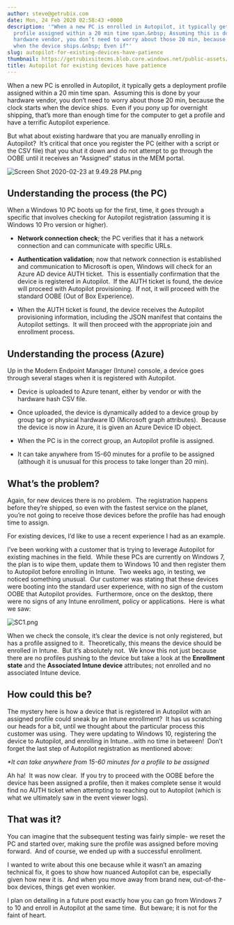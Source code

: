 ```yaml
---
author: steve@getrubix.com
date: Mon, 24 Feb 2020 02:58:43 +0000
description: '"When a new PC is enrolled in Autopilot, it typically gets a deployment
  profile assigned within a 20 min time span.&nbsp; Assuming this is done by your
  hardware vendor, you don’t need to worry about those 20 min, because the clock starts
  when the device ships.&nbsp; Even if"'
slug: autopilot-for-existing-devices-have-patience
thumbnail: https://getrubixsitecms.blob.core.windows.net/public-assets/content/v1/thumbnails/autopilot-for-existing-devices-have-patience_thumbnail.jpg
title: Autopilot for existing devices have patience
---
```


When a new PC is enrolled in Autopilot, it typically gets a deployment profile assigned within a 20 min time span.  Assuming this is done by your hardware vendor, you don’t need to worry about those 20 min, because the clock starts when the device ships.  Even if you pony up for overnight shipping, that’s more than enough time for the computer to get a profile and have a terrific Autopilot experience.

But what about existing hardware that you are manually enrolling in Autopilot?  It’s critical that once you register the PC (either with a script or the CSV file) that you shut it down and do not attempt to go through the OOBE until it receives an “Assigned” status in the MEM portal.

![Screen Shot 2020-02-23 at 9.49.28 PM.png](https://getrubixsitecms.blob.core.windows.net/public-assets/content/v1/5dd365a31aa1fd743bc30b8e/1582512802112-9I7RW3IP3KBDORSOT0HN/Screen+Shot+2020-02-23+at+9.49.28+PM.png)

Understanding the process (the PC)
----------------------------------

When a Windows 10 PC boots up for the first, time, it goes through a specific that involves checking for Autopilot registration (assuming it is Windows 10 Pro version or higher).

-   **Network connection check**; the PC verifies that it has a network connection and can communicate with specific URLs.
    
-   **Authentication validation**; now that network connection is established and communication to Microsoft is open, Windows will check for an Azure AD device AUTH ticket.  This is essentially confirmation that the device is registered in Autopilot.  If the AUTH ticket is found, the device will proceed with Autopilot provisioning.  If not, it will proceed with the standard OOBE (Out of Box Experience).
    
-   When the AUTH ticket is found, the device receives the Autopilot provisioning information, including the JSON manifest that contains the Autopilot settings.  It will then proceed with the appropriate join and enrollment process.
    

Understanding the process (Azure)
---------------------------------

Up in the Modern Endpoint Manager (Intune) console, a device goes through several stages when it is registered with Autopilot.

-   Device is uploaded to Azure tenant, either by vendor or with the hardware hash CSV file.
    
-   Once uploaded, the device is dynamically added to a device group by group tag or physical hardware ID (Microsoft graph attributes).  Because the device is now in Azure, it is given an Azure Device ID object.
    
-   When the PC is in the correct group, an Autopilot profile is assigned.
    
-   It can take anywhere from 15-60 minutes for a profile to be assigned (although it is unusual for this process to take longer than 20 min).
    

What’s the problem?
-------------------

Again, for new devices there is no problem.  The registration happens before they’re shipped, so even with the fastest service on the planet, you’re not going to receive those devices before the profile has had enough time to assign.

For existing devices, I’d like to use a recent experience I had as an example.

I’ve been working with a customer that is trying to leverage Autopilot for existing machines in the field.  While these PCs are currently on Windows 7, the plan is to wipe them, update them to Windows 10 and then register them to Autopilot before enrolling in Intune.  Two weeks ago, in testing, we noticed something unusual.  Our customer was stating that these devices were booting into the standard user experience, with no sign of the custom OOBE that Autopilot provides.  Furthermore, once on the desktop, there were no signs of any Intune enrollment, policy or applications.  Here is what we saw:

![SC1.png](https://getrubixsitecms.blob.core.windows.net/public-assets/content/v1/5dd365a31aa1fd743bc30b8e/1582512937546-V1PTTGIERZYJQ5JCNISJ/SC1.png)

When we check the console, it’s clear the device is not only registered, but has a profile assigned to it.  Theoretically, this means the device should be enrolled in Intune.  But it’s absolutely not.  We know this not just because there are no profiles pushing to the device but take a look at the **Enrollment state** and the **Associated Intune device** attributes; not enrolled and no associated Intune device.

How could this be?
------------------

The mystery here is how a device that is registered in Autopilot with an assigned profile could sneak by an Intune enrollment?  It has us scratching our heads for a bit, until we thought about the particular process this customer was using.  They were updating to Windows 10, registering the device to Autopilot, and enrolling in Intune…with no time in between!  Don’t forget the last step of Autopilot registration as mentioned above:

_\*It can take anywhere from 15-60 minutes for a profile to be assigned_

Ah ha!  It was now clear.  If you try to proceed with the OOBE before the device has been assigned a profile, then it makes complete sense it would find no AUTH ticket when attempting to reaching out to Autopilot (which is what we ultimately saw in the event viewer logs).  

That was it?
------------

You can imagine that the subsequent testing was fairly simple- we reset the PC and started over, making sure the profile was assigned before moving forward.  And of course, we ended up with a successful enrollment.

I wanted to write about this one because while it wasn’t an amazing technical fix, it goes to show how nuanced Autopilot can be, especially given how new it is.  And when you move away from brand new, out-of-the-box devices, things get even wonkier. 

I plan on detailing in a future post exactly how you can go from Windows 7 to 10 and enroll in Autopilot at the same time.  But beware; it is not for the faint of heart.